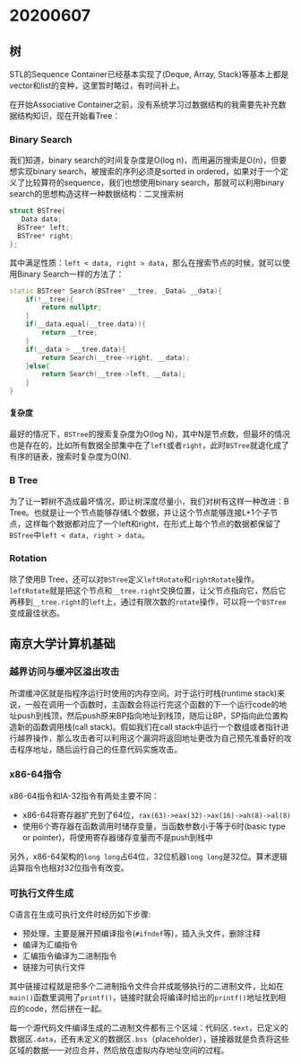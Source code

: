 # 20200607

## 树

STL的Sequence Container已经基本实现了(Deque, Array, Stack)等基本上都是vector和list的变种，这里暂时略过，有时间补上。

在开始Associative Container之前，没有系统学习过数据结构的我需要先补充数据结构知识，现在开始看Tree：

### Binary Search

我们知道，binary search的时间复杂度是O(log n)，而用遍历搜索是O(n)，但要想实现binary search，被搜索的序列必须是sorted in ordered，如果对于一个定义了比较算符的sequence，我们也想使用binary search，那就可以利用binary search的思想构造这样一种数据结构：二叉搜索树

```C++
struct BSTree{
  _Data data;
  BSTree* left;
  BSTree* right;
};
```

其中满足性质：`left < data, right > data`，那么在搜索节点的时候，就可以使用Binary Search一样的方法了：

```C++
static BSTree* Search(BSTree* __tree, _Data& __data){
    if(!__tree){
        return nullptr;
    }
    if(__data.equal(__tree.data)){
        return __tree;
    }
    if(__data > __tree.data){
        return Search(__tree->right, __data);
    }else{
        return Search(__tree->left, __data);
    }
}
```

#### 复杂度

最好的情况下，`BSTree`的搜索复杂度为O(log N)，其中N是节点数，但最坏的情况也是存在的，比如所有数据全部集中在了`left`或者`right`，此时`BSTree`就退化成了有序的链表，搜索时复杂度为O(N).

### B Tree

为了让一颗树不造成最坏情况，即让树深度尽量小，我们对树有这样一种改进：B Tree。也就是让一个节点能够存储L个数据，并让这个节点能够连接L+1个子节点，这样每个数据都对应了一个left和right，在形式上每个节点的数据都保留了`BSTree`中`left < data, right > data`。

### Rotation

除了使用B Tree，还可以对`BSTree`定义`leftRotate`和`rightRotate`操作。`leftRotate`就是把这个节点和`__tree.right`交换位置，让父节点指向它，然后它再移到`__tree.right`的`left`上，通过有限次数的`rotate`操作，可以将一个`BSTree`变成最佳状态。

## 南京大学计算机基础

### 越界访问与缓冲区溢出攻击

所谓缓冲区就是指程序运行时使用的内存空间。对于运行时栈(runtime stack)来说，一般在调用一个函数时，主函数会将运行完这个函数的下一个运行code的地址push到栈顶，然后push原来BP指向地址到栈顶，随后让BP，SP指向此位置构造新的函数调用栈(call stack)。假如我们在call stack中运行一个数组或者指针进行越界操作，那么攻击者可以利用这个漏洞将返回地址更改为自己预先准备好的攻击程序地址，随后运行自己的任意代码实施攻击。

### x86-64指令

x86-64指令和IA-32指令有两处主要不同：

- x86-64将寄存器扩充到了64位，`rax(63)->eax(32)->ax(16)->ah(8)->al(8)`
- 使用6个寄存器在函数调用时储存变量，当函数参数小于等于6时(basic type or pointer)，将使用寄存器储存变量而不是push到栈中

另外，x86-64架构的`long long`占64位，32位机器`long long`是32位。算术逻辑运算指令也相对32位指令有改变。

### 可执行文件生成

C语言在生成可执行文件时经历如下步骤:

- 预处理，主要是展开预编译指令(`#ifndef`等)，插入头文件，删除注释
- 编译为汇编指令
- 汇编指令编译为二进制指令
- 链接为可执行文件

其中链接过程就是把多个二进制指令文件合并成能够执行的二进制文件，比如在`main()`函数里调用了`printf()`，链接时就会将编译时给出的`printf()`地址找到相应的code，然后拼在一起。

每一个源代码文件编译生成的二进制文件都有三个区域：代码区`.text`，已定义的数据区`.data`，还有未定义的数据区`.bss`（placeholder），链接器就是负责将这些区域的数据一一对应合并，然后放在虚拟内存地址空间的过程。

